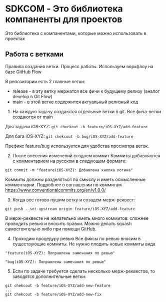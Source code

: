 # SDKCOM - Это библиотека компаненты для проектов
Это библиотека с компанентами, которые можно использовать в проектах

## Работа с ветками
Правила создания ветки. Процесс работы.
Используем воркфлоу на базе GitHub Flow

В репозитории есть 2 главные ветки:

- release - в эту ветку мержатся все фичи к будущему релизу (аналог develop в Git Flow)
- main - в этой ветке содержится актуальный релизный код

1. На каждую задачу создаются отдельные ветки в git.
Все фича-ветки создаются от main

Для задачи iOS-XYZ: `git checkout -b feature/iOS-XYZ/add-feature`

Для бага iOS-XYZ: `git chekcout -b bug/iOS-XYZ/add-feature`

Префикс feature/bug используется для удобства просмотра веток.

2. После внесения изменений создаем коммит
Коммиты добавляются с комментарием на русском в следующем формате:

`git commit -m "feature(iOS-XYZ): Добавлена кнопка логина"`

Коммиты должны разделяться по смыслу и иметь осмысленные комментарии. Подробнее о соглашении по коммитам https://www.conventionalcommits.org/en/v1.0.0/

3.  Когда все готово пушим ветку и созадем мерж-реквест:

`git push --set-upstream origin feature/iOS-XYZ/add-feature`

В мерж-реквесте не желательно иметь много коммитов: сложнее проводить ревью и вносить правки. Можно делать squash самостоятельно либо при помощи GitHub.

4. Проходим процедуру ревью
Все фиксы по ревью вносим в существующие коммиты. Не нужно плодить новые коммиты вида

`"feature(iOS-XYZ): Поправлены замечания по ревью"`

`"bug(iOS-XYZ): Поправлены замечания по ревью"`

5. Если по задаче требуется сделать несколько мерж-реквестов, то заводятся дополнительные ветки:

```
git chekcout -b feature/iOS-XYZ/add-new-feature
...
git chekcout -b feature/iOS-XYZ/add-new-fix
```

